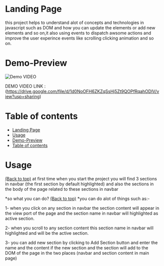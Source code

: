 
# Landing Page

this project helps to understand alot of concepts and technologies in javascript
such as DOM and how you can update the elements or add new elements and so on,it also using events to dispatch awsome actions and improve the user experince events
like scrolling clicking animation and so on.


# Demo-Preview

![Demo VIDEO](https://media.giphy.com/media/ZVik7pBtu9dNS/giphy.gif)

DEMO VIDEO LINK : (https://drive.google.com/file/d/1d0NoOFH6ZKZqSsHj5Zt9QOPfRqahODlV/view?usp=sharing)


# Table of contents

- [Landing Page](#project-title)
- [Usage](#usage)
- [Demo-Preview](#demo-preview)
- [Table of contents](#table-of-contents)


# Usage
[(Back to top)](#table-of-contents)
at first time when you start the project you will find 3 sections in navbar
(the first section by default highlighted) and also the sections in the body of the page related to these sections in navbar

*so what you can do?
[(Back to top)](#table-of-contents)
*you can do alot of things such as:-

1- when you click on any section in navbar the section content will appear in the view port of the page and the section name in navbar will highlighted as active section.

2- when you scroll to any section content this section name in navbar will highlighted and will be the active section.

3- you can add new section by clicking to Add Section button and enter the name and the content if the new section and the section will add to the DOM of the page in the two places (navbar and section content in main page)



